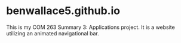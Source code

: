 # benwallace5.github.io
This is my COM 263 Summary 3: Applications project. It is a website utilizing an animated navigational bar.
